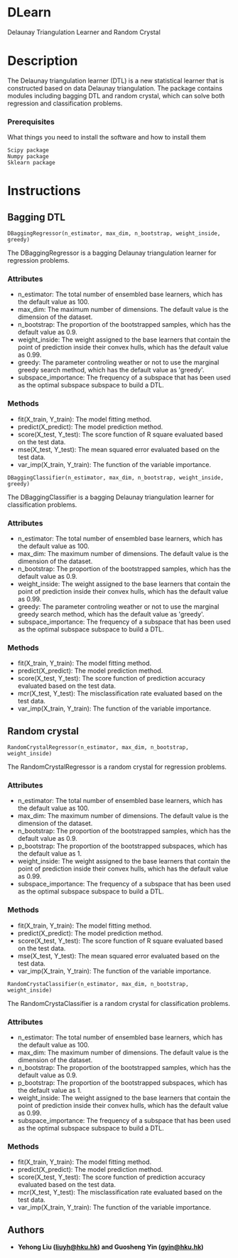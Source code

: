 # DLearn
Delaunay Triangulation Learner and Random Crystal
# Description

The Delaunay triangulation learner (DTL) is a new statistical learner that is constructed based on data Delaunay triangulation. The package contains modules including bagging DTL and random crystal, which can solve both regression and classification problems.

### Prerequisites

What things you need to install the software and how to install them

```
Scipy package
Numpy package
Sklearn package
```
# Instructions
## Bagging DTL
```
DBaggingRegressor(n_estimator, max_dim, n_bootstrap, weight_inside, greedy)
```
The DBaggingRegressor is a bagging Delaunay triangulation learner for regression problems.
### Attributes
* n_estimator: The total number of ensembled base learners, which has the default value as 100. 
* max_dim: The maximum number of dimensions. The default value is the dimension of the dataset.
* n_bootstrap: The proportion of the bootstrapped samples, which has the default value as 0.9.
* weight_inside: The weight assigned to the  base learners that contain the point of prediction inside their convex hulls, which has the default value as 0.99.
* greedy: The parameter controling weather or not to use the marginal greedy search method, which has the default value as 'greedy'.
* subspace_importance: The frequency of a subspace that has been used as the optimal subspace subspace to build a DTL. 
### Methods
* fit(X_train, Y_train): The model fitting method.
* predict(X_predict): The model prediction method.
* score(X_test, Y_test): The score function of R square evaluated based on the test data.
* mse(X_test, Y_test): The mean squared error evaluated based on the test data.
* var_imp(X_train, Y_train): The function of the variable importance.

```
DBaggingClassifier(n_estimator, max_dim, n_bootstrap, weight_inside, greedy)
```
The DBaggingClassifier is a bagging Delaunay triangulation learner for classification problems.
### Attributes
* n_estimator: The total number of ensembled base learners, which has the default value as 100. 
* max_dim: The maximum number of dimensions. The default value is the dimension of the dataset.
* n_bootstrap: The proportion of the bootstrapped samples, which has the default value as 0.9.
* weight_inside: The weight assigned to the  base learners that contain the point of prediction inside their convex hulls, which has the default value as 0.99.
* greedy: The parameter controling weather or not to use the marginal greedy search method, which has the default value as 'greedy'.
* subspace_importance: The frequency of a subspace that has been used as the optimal subspace subspace to build a DTL. 
### Methods
* fit(X_train, Y_train): The model fitting method.
* predict(X_predict): The model prediction method.
* score(X_test, Y_test): The score function of prediction accuracy evaluated based on the test data.
* mcr(X_test, Y_test): The misclassification rate evaluated based on the test data.
* var_imp(X_train, Y_train): The function of the variable importance.


## Random crystal
```
RandomCrystalRegressor(n_estimator, max_dim, n_bootstrap, weight_inside)
```
The RandomCrystalRegressor is a random crystal for regression problems.
### Attributes
* n_estimator: The total number of ensembled base learners, which has the default value as 100. 
* max_dim: The maximum number of dimensions. The default value is the dimension of the dataset.
* n_bootstrap: The proportion of the bootstrapped samples, which has the default value as 0.9.
* p_bootstrap: The proportion of the bootstrapped subspaces, which has the default value as 1.
* weight_inside: The weight assigned to the  base learners that contain the point of prediction inside their convex hulls, which has the default value as 0.99.
* subspace_importance: The frequency of a subspace that has been used as the optimal subspace subspace to build a DTL. 
### Methods
* fit(X_train, Y_train): The model fitting method.
* predict(X_predict): The model prediction method.
* score(X_test, Y_test): The score function of R square evaluated based on the test data.
* mse(X_test, Y_test): The mean squared error evaluated based on the test data.
* var_imp(X_train, Y_train): The function of the variable importance.

```
RandomCrystaClassifier(n_estimator, max_dim, n_bootstrap, weight_inside)
```
The RandomCrystaClassifier is a random crystal for classification problems.
### Attributes
* n_estimator: The total number of ensembled base learners, which has the default value as 100. 
* max_dim: The maximum number of dimensions. The default value is the dimension of the dataset.
* n_bootstrap: The proportion of the bootstrapped samples, which has the default value as 0.9.
* p_bootstrap: The proportion of the bootstrapped subspaces, which has the default value as 1.
* weight_inside: The weight assigned to the  base learners that contain the point of prediction inside their convex hulls, which has the default value as 0.99.
* subspace_importance: The frequency of a subspace that has been used as the optimal subspace subspace to build a DTL. 
### Methods
* fit(X_train, Y_train): The model fitting method.
* predict(X_predict): The model prediction method.
* score(X_test, Y_test): The score function of prediction accuracy evaluated based on the test data.
* mcr(X_test, Y_test): The misclassification rate evaluated based on the test data.
* var_imp(X_train, Y_train): The function of the variable importance.

## Authors

* **Yehong Liu (liuyh@hku.hk) and Guosheng Yin (gyin@hku.hk)**



